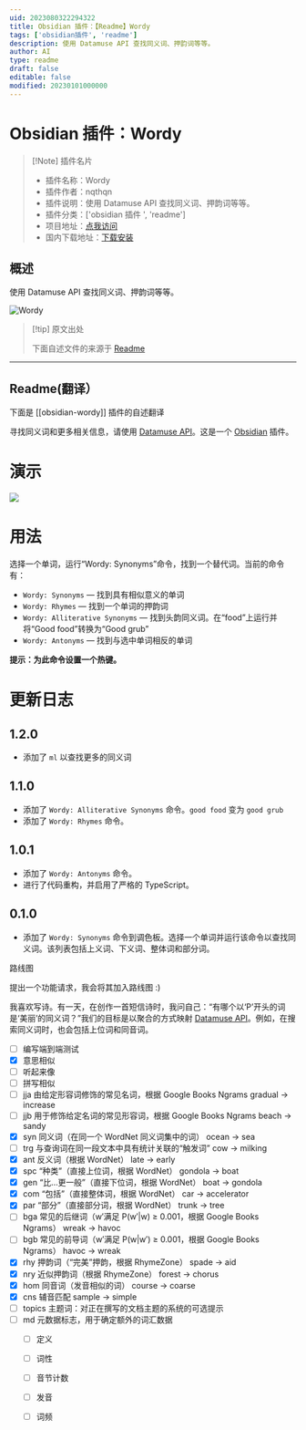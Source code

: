 ```yaml
---
uid: 2023080322294322
title: Obsidian 插件：【Readme】Wordy
tags: ['obsidian插件', 'readme']
description: 使用 Datamuse API 查找同义词、押韵词等等。
author: AI
type: readme
draft: false
editable: false
modified: 20230101000000
---
```


# Obsidian 插件：Wordy

> [!Note] 插件名片
> - 插件名称：Wordy
> - 插件作者：nqthqn
> - 插件说明：使用 Datamuse API 查找同义词、押韵词等等。
> - 插件分类：['obsidian 插件 ', 'readme']
> - 项目地址：[点我访问](https://github.com/nqthqn/obsidian-wordy)
> - 国内下载地址：[下载安装](https://pkmer.cn/products/plugin/pluginMarket/?obsidian-wordy)

## 概述

使用 Datamuse API 查找同义词、押韵词等等。

![Wordy](https://cdn.pkmer.cn/covers/obsidian-wordy.gif!pkmer)

> [!tip] 原文出处
>
>下面自述文件的来源于 [Readme](https://ghproxy.net/https://raw.githubusercontent.com/nqthqn/obsidian-wordy/master/README.md)
>

---

## Readme(翻译）

下面是 [[obsidian-wordy]] 插件的自述翻译

寻找同义词和更多相关信息，请使用 [Datamuse API](https://www.datamuse.com/api/)。这是一个 [Obsidian](https://obsidian.md/) 插件。

# 演示

![](demo.gif)

# 用法

选择一个单词，运行“Wordy: Synonyms”命令，找到一个替代词。当前的命令有：

- `Wordy: Synonyms` — 找到具有相似意义的单词
- `Wordy: Rhymes` — 找到一个单词的押韵词
- `Wordy: Alliterative Synonyms` — 找到头韵同义词。在“food”上运行并将“Good food”转换为“Good grub”
- `Wordy: Antonyms` — 找到与选中单词相反的单词

**提示：为此命令设置一个热键。**

# 更新日志

## 1.2.0

- 添加了 `ml` 以查找更多的同义词

## 1.1.0

- 添加了 `Wordy: Alliterative Synonyms` 命令。`good food` 变为 `good grub`
- 添加了 `Wordy: Rhymes` 命令。

## 1.0.1

- 添加了 `Wordy: Antonyms` 命令。
- 进行了代码重构，并启用了严格的 TypeScript。

## 0.1.0

- 添加了 `Wordy: Synonyms` 命令到调色板。选择一个单词并运行该命令以查找同义词。该列表包括上义词、下义词、整体词和部分词。

路线图

提出一个功能请求，我会将其加入路线图 :)

我喜欢写诗。有一天，在创作一首短信诗时，我问自己：“有哪个以‘P’开头的词是‘美丽’的同义词？”我们的目标是以聚合的方式映射 [Datamuse API](https://www.datamuse.com/api/)。例如，在搜索同义词时，也会包括上位词和同音词。

- [ ] 编写端到端测试
- [x] 意思相似
- [ ] 听起来像
- [ ] 拼写相似
- [ ] jja	由给定形容词修饰的常见名词，根据 Google Books Ngrams	gradual → increase
- [ ] jjb	用于修饰给定名词的常见形容词，根据 Google Books Ngrams	beach → sandy
- [x] syn	同义词（在同一个 WordNet 同义词集中的词）	ocean → sea
- [ ] trg	与查询词在同一段文本中具有统计关联的“触发词”	cow → milking
- [x] ant	反义词（根据 WordNet）	late → early
- [x] spc	“种类”（直接上位词，根据 WordNet）	gondola → boat
- [x] gen	“比…更一般”（直接下位词，根据 WordNet）	boat → gondola
- [x] com	“包括”（直接整体词，根据 WordNet）	car → accelerator
- [x] par	“部分”（直接部分词，根据 WordNet）	trunk → tree
- [ ] bga	常见的后继词（w′满足 P(w′|w) ≥ 0.001，根据 Google Books Ngrams）	wreak → havoc
- [ ] bgb	常见的前导词（w′满足 P(w|w′) ≥ 0.001，根据 Google Books Ngrams）	havoc → wreak
- [x] rhy	押韵词（“完美”押韵，根据 RhymeZone）	spade → aid
- [x] nry	近似押韵词（根据 RhymeZone）	forest → chorus
- [x] hom	同音词（发音相似的词）	course → coarse
- [x] cns	辅音匹配	sample → simple
- [ ] topics	主题词：对正在撰写的文档主题的系统的可选提示
- [ ] md	元数据标志，用于确定额外的词汇数据
	- [ ] 定义
	- [ ] 词性
	- [ ] 音节计数
	- [ ] 发音
	- [ ] 词频



